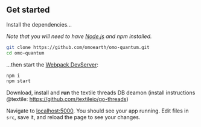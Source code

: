 ## Get started

Install the dependencies...

_Note that you will need to have [Node.js](https://nodejs.org) and npm installed._

```bash
git clone https://github.com/omoearth/omo-quantum.git
cd omo-quantum
```

...then start the [Webpack DevServer](https://webpack.js.org/configuration/dev-server/):

```bash
npm i
npm start
```

Download, install and <b>run</b> the textile threads DB deamon (install instructions @textile: https://github.com/textileio/go-threads)

Navigate to [localhost:5000](http://localhost:5000). You should see your app running. Edit files in `src`, save it, and reload the page to see your changes.

